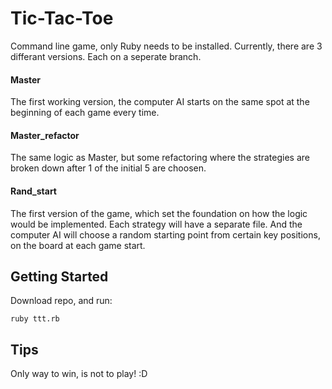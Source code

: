# Tic-Tac-Toe

Command line game, only Ruby needs to be installed. Currently, there are 3 differant versions. Each on a seperate branch.

#### Master

The first working version, the computer AI starts on the same spot at the beginning of each game every time. 

#### Master_refactor

The same logic as Master, but some refactoring where the strategies are broken down after 1 of the initial 5 are choosen.

#### Rand_start

The first version of the game, which set the foundation on how the logic would be implemented. Each strategy will have a separate file. And the computer AI will choose a random starting point from certain key positions, on the board at each game start.

## Getting Started

Download repo, and run:

`ruby ttt.rb`

## Tips

Only way to win, is not to play! :D